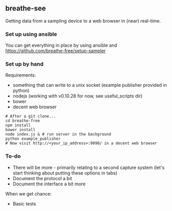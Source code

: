 ## breathe-see

Getting data from a sampling device to a web browser in (near) real-time.

### Set up using ansible

You can get everything in place by using ansible and https://github.com/breathe-free/setup-sampler

### Set up by hand

Requirements:

* something that can write to a unix socket (example publisher provided in python)
* nodejs (working with v0.10.28 for now, see useful_scripts dir)
* bower
* decent web browser

```
# After a git clone...
cd breathe-free
npm install
bower install
node index.js & # run server in the background
python example_publisher
# Now visit http://<your_ip_address>:9090/ in a decent web browser
```

### To-do

* There will be more - primarily relating to a second capture system (let's start thinking about putting these options in tabs)
* Document the protocol a bit
* Document the interface a bit more

When we get chance:

* Basic tests